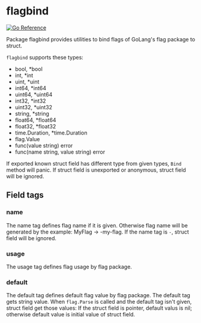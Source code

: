 # flagbind

[![Go Reference](https://pkg.go.dev/badge/github.com/goinsane/flagbind.svg)](https://pkg.go.dev/github.com/goinsane/flagbind)

Package flagbind provides utilities to bind flags of GoLang's flag package to struct.

`flagbind` supports these types:

- bool, *bool
- int, *int
- uint, *uint
- int64, *int64
- uint64, *uint64
- int32, *int32
- uint32, *uint32
- string, *string
- float64, *float64
- float32, *float32
- time.Duration, *time.Duration
- flag.Value
- func(value string) error
- func(name string, value string) error

If exported known struct field has different type from given types, `Bind` method will panic.
If struct field is unexported or anonymous, struct field will be ignored.

## Field tags

### name

The name tag defines flag name if it is given. Otherwise flag name will be generated by the example: MyFlag -> -my-flag.
If the name tag is `-`, struct field will be ignored.

### usage

The usage tag defines flag usage by flag package.

### default

The default tag defines default flag value by flag package. The default tag gets string value.
When `flag.Parse` is called and the default tag isn't given, struct field get those values:
If the struct field is pointer, default valus is nil; otherwise default value is initial value of struct field.
